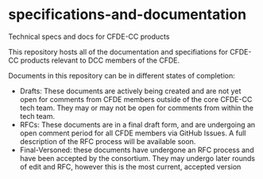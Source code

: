 # specifications-and-documentation
Technical specs and docs for CFDE-CC products

This repository hosts all of the documentation and specifiations for CFDE-CC products relevant to DCC members of the CFDE. 

Documents in this repository can be in different states of completion:

- Drafts: These documents are actively being created and are not yet open for comments from CFDE members outside of the core CFDE-CC tech team. They may or may not be open for comments from within the tech team.
- RFCs: These documents are in a final draft form, and are undergoing an open comment period for all CFDE members via GitHub Issues. A full description of the RFC process will be available soon.
- Final-Versoned: these documents have undergone an RFC process and have been accepted by the consortium. They may undergo later rounds of edit and RFC, however this is the most current, accepted version
